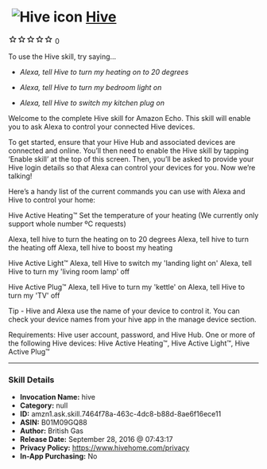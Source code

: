 # &nbsp;<img src="skill_icon" alt="Hive icon" width="36"> [Hive](http://alexa.amazon.com/#skills/amzn1.ask.skill.7464f78a-463c-4dc8-b88d-8ae6f16ece11)
![0 stars](../../images/ic_star_border_black_18dp_1x.png)![0 stars](../../images/ic_star_border_black_18dp_1x.png)![0 stars](../../images/ic_star_border_black_18dp_1x.png)![0 stars](../../images/ic_star_border_black_18dp_1x.png)![0 stars](../../images/ic_star_border_black_18dp_1x.png) 0

To use the Hive skill, try saying...

* *Alexa, tell Hive to turn my heating on to 20 degrees*

* *Alexa, tell Hive to turn my bedroom light on*

* *Alexa, tell Hive to switch my kitchen plug on*

Welcome to the complete Hive skill for Amazon Echo.  This skill will enable you to ask Alexa to control your connected Hive devices.

To get started, ensure that your Hive Hub and associated devices are connected and online.  You’ll then need to enable the Hive skill by tapping ‘Enable skill’ at the top of this screen.  Then, you’ll be asked to provide your Hive login details so that Alexa can control your devices for you. Now we’re talking! 

Here’s a handy list of the current commands you can use with Alexa and Hive to control your home:

Hive Active Heating™
Set the temperature of your heating  (We currently only support whole number ºC requests)

Alexa, tell hive to turn the heating on to 20 degrees
Alexa, tell hive to turn the heating off
Alexa, tell hive to boost my heating

Hive Active Light™
Alexa, tell Hive to switch my 'landing light on'
Alexa, tell Hive to turn my 'living room lamp' off

Hive Active Plug™
Alexa, tell Hive to turn my 'kettle' on
Alexa, tell Hive to turn my 'TV' off

Tip - Hive and Alexa use the name of your device to control it. You can check your device names from your hive app in the manage device section.

Requirements:
Hive user account, password, and Hive Hub.
One or more of the following Hive devices: Hive Active Heating™, Hive Active Light™, Hive Active Plug™

***

### Skill Details

* **Invocation Name:** hive
* **Category:** null
* **ID:** amzn1.ask.skill.7464f78a-463c-4dc8-b88d-8ae6f16ece11
* **ASIN:** B01M09GQ88
* **Author:** British Gas
* **Release Date:** September 28, 2016 @ 07:43:17
* **Privacy Policy:** https://www.hivehome.com/privacy
* **In-App Purchasing:** No
